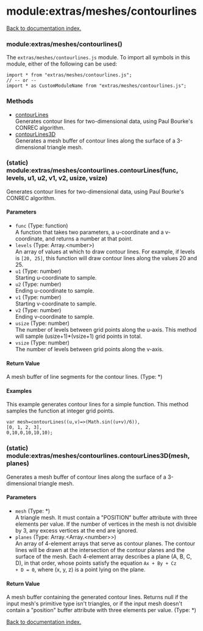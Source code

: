 # module:extras/meshes/contourlines

[Back to documentation index.](index.md)

<a name='extras_meshes_contourlines'></a>
### module:extras/meshes/contourlines()

The <code>extras/meshes/contourlines.js</code> module.
To import all symbols in this module, either of the following can be used:

    import * from "extras/meshes/contourlines.js";
    // -- or --
    import * as CustomModuleName from "extras/meshes/contourlines.js";

### Methods

* [contourLines](#extras_meshes_contourlines.contourLines)<br>Generates contour lines for two-dimensional data, using Paul Bourke's
CONREC algorithm.
* [contourLines3D](#extras_meshes_contourlines.contourLines3D)<br>Generates a mesh buffer of
contour lines along the surface of a 3-dimensional triangle mesh.

<a name='extras_meshes_contourlines.contourLines'></a>
### (static) module:extras/meshes/contourlines.contourLines(func, levels, u1, u2, v1, v2, usize, vsize)

Generates contour lines for two-dimensional data, using Paul Bourke's
CONREC algorithm.

#### Parameters

* `func` (Type: function)<br>A function that takes two parameters, a u-coordinate and a v-coordinate, and returns a number at that point.
* `levels` (Type: Array.&lt;number>)<br>An array of values at which to draw contour lines. For example, if levels is `[20, 25]`, this function will draw contour lines along the values 20 and 25.
* `u1` (Type: number)<br>Starting u-coordinate to sample.
* `u2` (Type: number)<br>Ending u-coordinate to sample.
* `v1` (Type: number)<br>Starting v-coordinate to sample.
* `v2` (Type: number)<br>Ending v-coordinate to sample.
* `usize` (Type: number)<br>The number of levels between grid points along the u-axis. This method will sample (usize+1)\*(vsize+1) grid points in total.
* `vsize` (Type: number)<br>The number of levels between grid points along the v-axis.

#### Return Value

A mesh buffer of line segments for the contour lines. (Type: *)

#### Examples

This example generates contour lines for a simple
function. This method samples the function at integer grid points.

    var mesh=contourLines((u,v)=>(Math.sin((u+v)/6)),
    [0, 1, 2, 3],
    0,10,0,10,10,10);

<a name='extras_meshes_contourlines.contourLines3D'></a>
### (static) module:extras/meshes/contourlines.contourLines3D(mesh, planes)

Generates a mesh buffer of
contour lines along the surface of a 3-dimensional triangle mesh.

#### Parameters

* `mesh` (Type: *)<br>A triangle mesh. It must contain a "POSITION" buffer attribute with three elements per value. If the number of vertices in the mesh is not divisible by 3, any excess vertices at the end are ignored.
* `planes` (Type: Array.&lt;Array.&lt;number>>)<br>An array of 4-element arrays that serve as contour planes. The contour lines will be drawn at the intersection of the contour planes and the surface of the mesh. Each 4-element array describes a plane (A, B, C, D), in that order, whose points satisfy the equation <code>Ax + By + Cz + D = 0</code>, where (x, y, z) is a point lying on the plane.

#### Return Value

A mesh buffer containing the generated contour lines.
Returns null if the input mesh's primitive type isn't triangles, or if
the input mesh doesn't contain a "position" buffer attribute with
three elements per value. (Type: *)

[Back to documentation index.](index.md)
